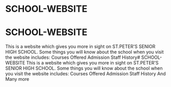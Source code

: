# SCHOOL-WEBSITE
# SCHOOL-WEBSITE
This is a website which gives you more in sight on ST.PETER'S SENIOR HIGH SCHOOL. Some things you will know about the school when you visit the website includes:
Courses Offered
Admission 
Staff
History# SCHOOL-WEBSITE
This is a website which gives you more in sight on ST.PETER'S SENIOR HIGH SCHOOL. Some things you will know about the school when you visit the website includes:
Courses Offered
Admission 
Staff
History
And Many more
